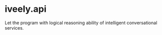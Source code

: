 # iveely.api
Let the program with logical reasoning ability of intelligent conversational services.
